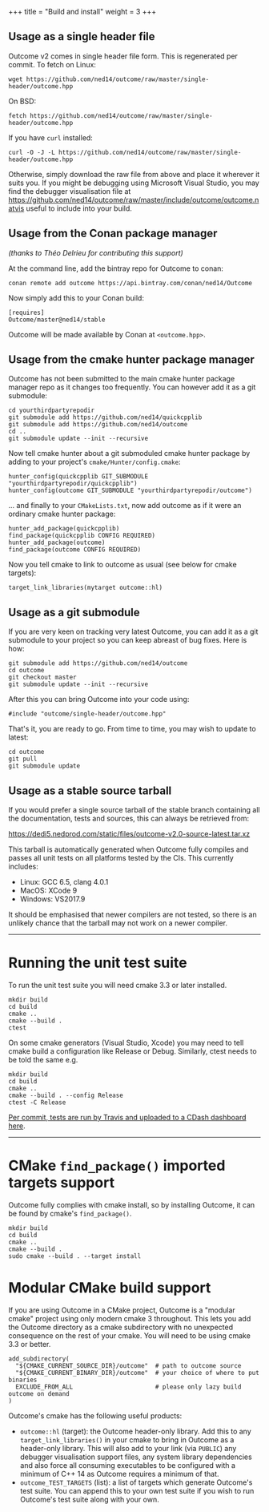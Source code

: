+++
title = "Build and install"
weight = 3
+++

## Usage as a single header file

Outcome v2 comes in single header file form. This is regenerated per commit. To fetch
on Linux:

```
wget https://github.com/ned14/outcome/raw/master/single-header/outcome.hpp
```

On BSD:

```
fetch https://github.com/ned14/outcome/raw/master/single-header/outcome.hpp
```

If you have `curl` installed:

```
curl -O -J -L https://github.com/ned14/outcome/raw/master/single-header/outcome.hpp
```

Otherwise, simply download the raw file from above and place it wherever it suits you.
If you might be debugging using Microsoft Visual Studio, you may find the debugger
visualisation file at https://github.com/ned14/outcome/raw/master/include/outcome/outcome.natvis
useful to include into your build.


## Usage from the Conan package manager

*(thanks to Théo Delrieu for contributing this support)*

At the command line, add the bintray repo for Outcome to conan:

```
conan remote add outcome https://api.bintray.com/conan/ned14/Outcome
```

Now simply add this to your Conan build:

```
[requires]
Outcome/master@ned14/stable
```

Outcome will be made available by Conan at `<outcome.hpp>`.


## Usage from the cmake hunter package manager

Outcome has not been submitted to the main cmake hunter package manager repo as
it changes too frequently. You can however add it as a git submodule:

```
cd yourthirdpartyrepodir
git submodule add https://github.com/ned14/quickcpplib
git submodule add https://github.com/ned14/outcome
cd ..
git submodule update --init --recursive
```

Now tell cmake hunter about a git submoduled cmake hunter package by
adding to your project's `cmake/Hunter/config.cmake`:

```
hunter_config(quickcpplib GIT_SUBMODULE "yourthirdpartyrepodir/quickcpplib")
hunter_config(outcome GIT_SUBMODULE "yourthirdpartyrepodir/outcome")
```

... and finally to your `CMakeLists.txt`, now add outcome as if it were
an ordinary cmake hunter package:

```
hunter_add_package(quickcpplib)
find_package(quickcpplib CONFIG REQUIRED)
hunter_add_package(outcome)
find_package(outcome CONFIG REQUIRED)
```

Now you tell cmake to link to outcome as usual (see below for cmake targets):

```
target_link_libraries(mytarget outcome::hl)
```

## Usage as a git submodule

If you are very keen on tracking very latest Outcome, you can add it as a git
submodule to your project so you can keep abreast of bug fixes. Here is how:

```
git submodule add https://github.com/ned14/outcome
cd outcome
git checkout master
git submodule update --init --recursive
```

After this you can bring Outcome into your code using:

```
#include "outcome/single-header/outcome.hpp"
```

That's it, you are ready to go. From time to time, you may wish to update to
latest:

```
cd outcome
git pull
git submodule update
```

## Usage as a stable source tarball

If you would prefer a single source tarball of the stable branch containing
all the documentation, tests and sources, this can always be retrieved from:

https://dedi5.nedprod.com/static/files/outcome-v2.0-source-latest.tar.xz

This tarball is automatically generated when Outcome fully compiles and passes
all unit tests on all platforms tested by the CIs. This currently includes:

- Linux: GCC 6.5, clang 4.0.1
- MacOS: XCode 9
- Windows: VS2017.9

It should be emphasised that newer compilers are not tested, so there is
an unlikely chance that the tarball may not work on a newer compiler.

<hr>

# Running the unit test suite

To run the unit test suite you will need cmake 3.3 or later installed.

```
mkdir build
cd build
cmake ..
cmake --build .
ctest
```

On some cmake generators (Visual Studio, Xcode) you may need to tell cmake build a configuration
like Release or Debug. Similarly, ctest needs to be told the same e.g.

```
mkdir build
cd build
cmake ..
cmake --build . --config Release
ctest -C Release
```

[Per commit, tests are run by Travis and uploaded to a CDash dashboard here](http://my.cdash.org/index.php?project=Boost.Outcome).

<hr>

# CMake `find_package()` imported targets support

Outcome fully complies with cmake install, so by installing Outcome, it can be
found by cmake's `find_package()`.

```
mkdir build
cd build
cmake ..
cmake --build .
sudo cmake --build . --target install
```

# Modular CMake build support

If you are using Outcome in a CMake project, Outcome is a "modular cmake" project
using only modern cmake 3 throughout. This lets you add the Outcome directory as a
cmake subdirectory with no unexpected consequence on the rest of your cmake. You will need
to be using cmake 3.3 or better.

```
add_subdirectory(
  "${CMAKE_CURRENT_SOURCE_DIR}/outcome"  # path to outcome source
  "${CMAKE_CURRENT_BINARY_DIR}/outcome"  # your choice of where to put binaries
  EXCLUDE_FROM_ALL                       # please only lazy build outcome on demand
)
```

Outcome's cmake has the following useful products:

- `outcome::hl` (target): the Outcome header-only library. Add this to any
`target_link_libraries()` in your cmake to bring in Outcome as a header-only library. This will also
add to your link (via `PUBLIC`) any debugger visualisation support files, any system library
dependencies and also force all consuming executables to be configured with a minimum
of C++ 14 as Outcome requires a minimum of that.
- `outcome_TEST_TARGETS` (list): a list of targets which generate Outcome's test
suite. You can append this to your own test suite if you wish to run Outcome's test
suite along with your own.
